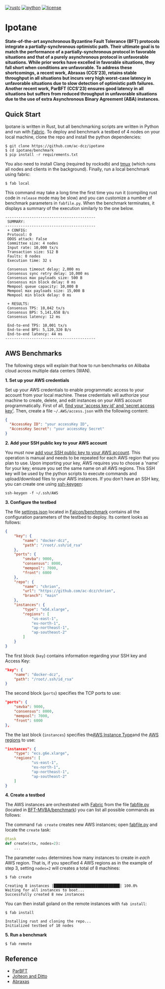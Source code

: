 [![rustc](https://img.shields.io/badge/rustc-1.50.0+-blue?style=flat-square&logo=rust)](https://www.rust-lang.org)
[![python](https://img.shields.io/badge/python-3.9-blue?style=flat-square&logo=python&logoColor=white)](https://www.python.org/downloads/release/python-390/)
[![license](https://img.shields.io/badge/license-Apache-blue.svg?style=flat-square)](LICENSE)

# Ipotane

**State-of-the-art asynchronous Byzantine Fault Tolerance (BFT) protocols integrate a partially-synchronous optimistic
path. Their ultimate goal is to match the performance of a
partially-synchronous protocol in favorable situations and that of
a purely asynchronous protocol in unfavorable situations. While
prior works have excelled in favorable situations, they fall short
when conditions are unfavorable. To address these shortcomings,
a recent work, Abraxas (CCS'23), retains stable throughput
in all situations but incurs very high worst-case latency in
unfavorable situations due to slow detection of optimistic path
failures. Another recent work, ParBFT (CCS'23) ensures good
latency in all situations but suffers from reduced throughput
in unfavorable situations due to the use of extra Asynchronous
Binary Agreement (ABA) instances.**

## Quick Start

Ipotane is written in Rust, but all benchmarking scripts are written in Python and run with [Fabric](http://www.fabfile.org/).
To deploy and benchmark a testbed of 4 nodes on your local machine, clone the repo and install the python dependencies:

```
$ git clone https://github.com/ac-dcz/ipotane
$ cd ipotane/benchmark
$ pip install -r requirements.txt
```

You also need to install Clang (required by rocksdb) and [tmux](https://linuxize.com/post/getting-started-with-tmux/#installing-tmux) (which runs all nodes and clients in the background). Finally, run a local benchmark using fabric:

```
$ fab local
```

This command may take a long time the first time you run it (compiling rust code in `release` mode may be slow) and you can customize a number of benchmark parameters in `fabfile.py`. When the benchmark terminates, it displays a summary of the execution similarly to the one below.

```
-----------------------------------------
 SUMMARY:
-----------------------------------------
 + CONFIG:
 Protocol: 0
 DDOS attack: False
 Committee size: 4 nodes
 Input rate: 10,000 tx/s
 Transaction size: 512 B
 Faults: 0 nodes
 Execution time: 32 s

 Consensus timeout delay: 2,000 ms
 Consensus sync retry delay: 10,000 ms
 Consensus max payloads size: 500 B
 Consensus min block delay: 0 ms
 Mempool queue capacity: 10,000 B
 Mempool max payloads size: 15,000 B
 Mempool min block delay: 0 ms

 + RESULTS:
 Consensus TPS: 10,042 tx/s
 Consensus BPS: 5,141,658 B/s
 Consensus latency: 12 ms

 End-to-end TPS: 10,001 tx/s
 End-to-end BPS: 5,120,320 B/s
 End-to-end latency: 44 ms
-----------------------------------------
```

## AWS Benchmarks

The following steps will explain that how to run benchmarks on Alibaba cloud across multiple data centers (WAN).

**1. Set up your AWS credentials**

Set up your AWS credentials to enable programmatic access to your account from your local machine. These credentials will authorize your machine to create, delete, and edit instances on your AWS account programmatically. First of all, [find your 'access key id' and 'secret access key'](https://help.AWS.com/document_detail/268244.html). Then, create a file `~/.AWS/access.json` with the following content:

```json
{
  "AccessKey ID": "your accessKey ID",
  "AccessKey Secret": "your accessKey Secret"
}
```

**2. Add your SSH public key to your AWS account**

You must now [add your SSH public key to your AWS account](https://help.AWS.com/document_detail/201472.html). This operation is manual and needs to be repeated for each AWS region that you plan to use. Upon importing your key, AWS requires you to choose a 'name' for your key; ensure you set the same name on all AWS regions. This SSH key will be used by the python scripts to execute commands and upload/download files to your AWS instances. If you don't have an SSH key, you can create one using [ssh-keygen](https://www.ssh.com/ssh/keygen/):

```
ssh-keygen -f ~/.ssh/AWS
```

**3. Configure the testbed**

The file [settings.json](https://github.com/ac-dcz/ipotane/blob/main/benchmark/settings.json) located in [Falcon/benchmark](https://github.com/ac-dcz/ipotane/blob/main/benchmark) contains all the configuration parameters of the testbed to deploy. Its content looks as follows:

```json
{
    "key": {
        "name": "docker-dcz",
        "path": "/root/.ssh/id_rsa"
    },
    "ports": {
        "smvba": 9000,
        "consensus": 8000,
        "mempool": 7000,
        "front": 6000
    },
    "repo": {
        "name": "chrion",
        "url": "https://github.com/ac-dcz/chrion",
        "branch": "main"
    },
    "instances": {
        "type": "m5d.xlarge",
        "regions": [
            "us-east-1",
            "eu-north-1",
            "ap-northeast-1",
            "ap-southeast-2"
        ]
    }
}
```

The first block (`key`) contains information regarding your SSH key and Access Key:

```json
"key": {
    "name": "docker-dcz",
    "path": "/root/.ssh/id_rsa"
}
```

The second block (`ports`) specifies the TCP ports to use:

```json
"ports": {
    "smvba": 9000,
    "consensus": 8000,
    "mempool": 7000,
    "front": 6000
},
```

The the last block (`instances`) specifies the[AWS Instance Type](https://help.AWS.com/zh/ecs/user-guide/general-purpose-instance-families)and the [AWS regions](https://help.AWS.com/zh/ecs/product-overview/regions-and-zones) to use:

```json
"instances": {
    "type": "ecs.g6e.xlarge",
    "regions": [
            "us-east-1",
            "eu-north-1",
            "ap-northeast-1",
            "ap-southeast-2"
    ]
}
```

**4. Create a testbed**

The AWS instances are orchestrated with [Fabric](http://www.fabfile.org/) from the file [fabfile.py](https://github.com/ac-dcz/ipotane/blob/main/benchmark/fabfile.py) (located in [BFT-MVBA/benchmark](https://github.com/ac-dcz/Falcon/blob/main/benchmark)) you can list all possible commands as follows:

The command `fab create` creates new AWS instances; open [fabfile.py](https://github.com/ac-dcz/ipotane/blob/main/benchmark/fabfile.py) and locate the `create` task:

```python
@task
def create(ctx, nodes=2):
    ...
```

The parameter `nodes` determines how many instances to create in _each_ AWS region. That is, if you specified 4 AWS regions as in the example of step 3, setting `nodes=2` will creates a total of 8 machines:

```shell
$ fab create

Creating 8 instances |██████████████████████████████| 100.0%
Waiting for all instances to boot...
Successfully created 8 new instances
```

You can then install goland on the remote instances with `fab install`:

```shell
$ fab install

Installing rust and cloning the repo...
Initialized testbed of 10 nodes
```

**5. Run a benchmark**

```shell
$ fab remote
```

## Reference

- [ParBFT](https://dl.acm.org/doi/10.1145/3576915.3623101)
- [Jolteon and Ditto](https://arxiv.org/pdf/2106.10362)
- [Abraxas](https://dl.acm.org/doi/abs/10.1145/3576915.3623191)